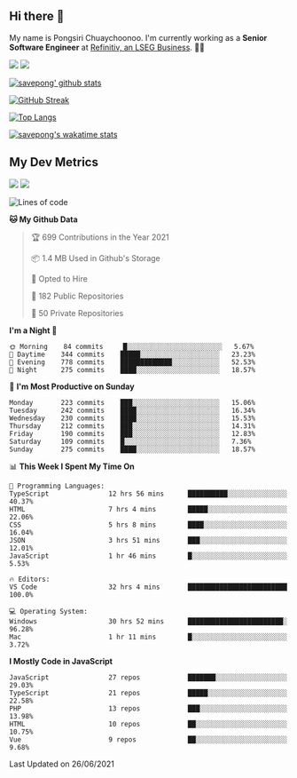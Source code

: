 ## Hi there 👋

My name is Pongsiri Chuaychoonoo. I'm currently working as a **Senior Software Engineer** at [Refinitiv, an LSEG Business](https://www.refinitiv.com). 👨‍💻

[<img src="https://img.shields.io/badge/savepong.com-%230077B5.svg?&style=for-the-badge&color=81e6d9" />](https://savepong.com)
[<img src="https://img.shields.io/badge/linkedin-%230077B5.svg?&style=for-the-badge&logo=linkedin&logoColor=white" />](https://www.linkedin.com/in/savepong)

[![savepong' github stats](https://github-readme-stats.vercel.app/api?username=savepong&show_icons=true&count_private=true&theme=gotham&hide_border=true&bg_color=00000000&text_color=768390FF)](https://savepong.com/posts/stats)

[![GitHub Streak](https://github-readme-streak-stats.herokuapp.com?user=savepong&theme=gotham&hide_border=true&background=00000000&dates=768390FF)](https://savepong.com/posts/stats)

[![Top Langs](https://github-readme-stats.vercel.app/api/top-langs/?username=savepong&layout=compact&langs_count=10&theme=gotham&hide_border=true&bg_color=00000000&text_color=768390FF)](https://savepong.com/posts/stats)

[![savepong's wakatime stats](https://github-readme-stats.vercel.app/api/wakatime?username=@savepong&layout=default&theme=gotham&hide_border=true&bg_color=00000000&text_color=768390FF)](https://savepong.com/posts/stats)

## My Dev Metrics

[![](https://komarev.com/ghpvc/?username=savepong&color=blue&label=Profile%20Views)](https://github.com/savepong)
[![](https://img.shields.io/github/followers/savepong?label=GitHub%20Followers)](https://github.com/savepong)

<!--START_SECTION:waka-->
![Lines of code](https://img.shields.io/badge/From%20Hello%20World%20I%27ve%20Written-8.7%20million%20lines%20of%20code-blue)

**🐱 My Github Data** 

> 🏆 699 Contributions in the Year 2021
 > 
> 📦 1.4 MB Used in Github's Storage 
 > 
> 💼 Opted to Hire
 > 
> 📜 182 Public Repositories 
 > 
> 🔑 50 Private Repositories  
 > 
**I'm a Night 🦉** 

```text
🌞 Morning    84 commits     █░░░░░░░░░░░░░░░░░░░░░░░░   5.67% 
🌆 Daytime    344 commits    █████░░░░░░░░░░░░░░░░░░░░   23.23% 
🌃 Evening    778 commits    █████████████░░░░░░░░░░░░   52.53% 
🌙 Night      275 commits    ████░░░░░░░░░░░░░░░░░░░░░   18.57%

```
📅 **I'm Most Productive on Sunday** 

```text
Monday       223 commits    ███░░░░░░░░░░░░░░░░░░░░░░   15.06% 
Tuesday      242 commits    ████░░░░░░░░░░░░░░░░░░░░░   16.34% 
Wednesday    230 commits    ████░░░░░░░░░░░░░░░░░░░░░   15.53% 
Thursday     212 commits    ███░░░░░░░░░░░░░░░░░░░░░░   14.31% 
Friday       190 commits    ███░░░░░░░░░░░░░░░░░░░░░░   12.83% 
Saturday     109 commits    █░░░░░░░░░░░░░░░░░░░░░░░░   7.36% 
Sunday       275 commits    ████░░░░░░░░░░░░░░░░░░░░░   18.57%

```


📊 **This Week I Spent My Time On** 

```text
💬 Programming Languages: 
TypeScript               12 hrs 56 mins      ██████████░░░░░░░░░░░░░░░   40.37% 
HTML                     7 hrs 4 mins        █████░░░░░░░░░░░░░░░░░░░░   22.06% 
CSS                      5 hrs 8 mins        ████░░░░░░░░░░░░░░░░░░░░░   16.04% 
JSON                     3 hrs 51 mins       ███░░░░░░░░░░░░░░░░░░░░░░   12.01% 
JavaScript               1 hr 46 mins        █░░░░░░░░░░░░░░░░░░░░░░░░   5.53%

🔥 Editors: 
VS Code                  32 hrs 4 mins       █████████████████████████   100.0%

💻 Operating System: 
Windows                  30 hrs 52 mins      ████████████████████████░   96.28% 
Mac                      1 hr 11 mins        █░░░░░░░░░░░░░░░░░░░░░░░░   3.72%

```

**I Mostly Code in JavaScript** 

```text
JavaScript               27 repos            ███████░░░░░░░░░░░░░░░░░░   29.03% 
TypeScript               21 repos            █████░░░░░░░░░░░░░░░░░░░░   22.58% 
PHP                      13 repos            ███░░░░░░░░░░░░░░░░░░░░░░   13.98% 
HTML                     10 repos            ██░░░░░░░░░░░░░░░░░░░░░░░   10.75% 
Vue                      9 repos             ██░░░░░░░░░░░░░░░░░░░░░░░   9.68%

```



 Last Updated on 26/06/2021
<!--END_SECTION:waka-->

<!--
**savepong/savepong** is a ✨ _special_ ✨ repository because its `README.md` (this file) appears on your GitHub profile.

Here are some ideas to get you started:

- 🔭 I’m currently working on WebComponents and TypeScript.
- 🌱 I’m currently learning ...
- 👯 I’m looking to collaborate on ...
- 🤔 I’m looking for help with ...
- 💬 Ask me about ...
- 📫 How to reach me: ...
- 😄 Pronouns: ...
- ⚡ Fun fact: ...
-->
